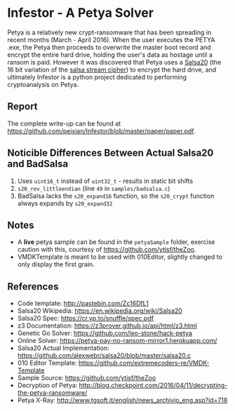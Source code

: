 # Infestor - A Petya Solver
Petya is a relatively new crypt-ransomware that has been spreading in recent months (March - April 2016). When the user executes the PETYA .exe, the Petya then proceeds to overwrite the master boot record and encrypt the entire hard drive, holding the user's data as hostage until a ransom is paid. However it was discovered that Petya uses a [Salsa20][Salsa] (the 16 bit variation of the [salsa stream cipher][salsaStream]) to encrypt the hard drive, and ultimately Infestor is a python project dedicated to performing cryptoanalysis on Petya.  

Report
-------
The complete write-up can be found at https://github.com/peixian/Infestor/blob/master/paper/paper.pdf. 

Noticible Differences Between Actual Salsa20 and BadSalsa
--------------
1. Uses `uint16_t` instead of `uint32_t` - results in static bit shifts
2. `s20_rev_littleendian` (line `49` in `samples/badsalsa.c`)
3. BadSalsa lacks the `s20_expand16` function, so the `s20_crypt` function always expands by `s20_expand32`

Notes
------
- A **live** petya sample can be found in the `petyaSample` folder, exercise caution with this, courtesy of https://github.com/ytisf/theZoo.  
- VMDKTemplate is meant to be used with 010Editor, slightly changed to only display the first grain.

References
----------
- Code template: http://pastebin.com/Zc16DfL1
- Salsa20 Wikipedia: https://en.wikipedia.org/wiki/Salsa20
- Salsa20 Spec: https://cr.yp.to/snuffle/spec.pdf
- z3 Documentation: https://z3prover.github.io/api/html/z3.html
- Genetic Go Solver: https://github.com/leo-stone/hack-petya
- Online Solver: https://petya-pay-no-ransom-mirror1.herokuapp.com/
- Salsa20 Actual Implementation: https://github.com/alexwebr/salsa20/blob/master/salsa20.c
- 010 Editor Template: https://github.com/extremecoders-re/VMDK-Template
- Sample Source: https://github.com/ytisf/theZoo
- Decryption of Petya: http://blog.checkpoint.com/2016/04/11/decrypting-the-petya-ransomware/
- Petya X-Ray: http://www.tgsoft.it/english/news_archivio_eng.asp?id=718


[Salsa]: https://cr.yp.to/salsa20.html
[salsaStream]: https://cr.yp.to/snuffle.html